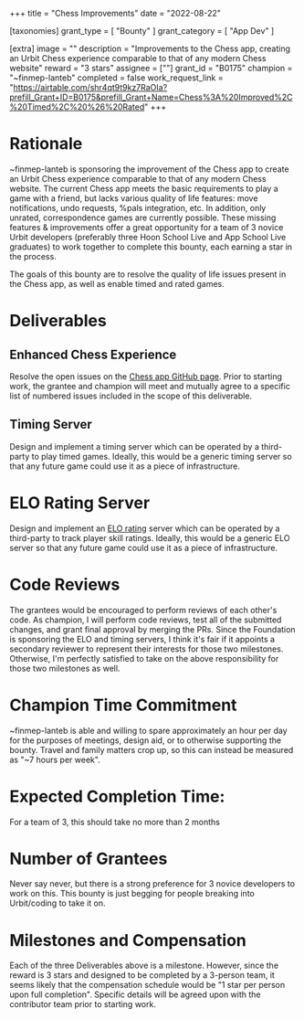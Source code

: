 +++
title = "Chess Improvements"
date = "2022-08-22"

[taxonomies]
grant_type = [ "Bounty" ]
grant_category = [ "App Dev" ]

[extra]
image = ""
description = "Improvements to the Chess app, creating an Urbit Chess experience comparable to that of any modern Chess website"
reward = "3 stars"
assignee = [""]
grant_id = "B0175"
champion = "~finmep-lanteb"
completed = false
work_request_link = "https://airtable.com/shr4qt9t9kz7RaOIa?prefill_Grant+ID=B0175&prefill_Grant+Name=Chess%3A%20Improved%2C%20Timed%2C%20%26%20Rated"
+++

# Rationale
~finmep-lanteb is sponsoring the improvement of the Chess app to create an Urbit Chess experience comparable to that of any modern Chess website. The current Chess app meets the basic requirements to play a game with a friend, but lacks various quality of life features: move notifications, undo requests, %pals integration, etc. In addition, only unrated, correspondence games are currently possible. These missing features & improvements offer a great opportunity for a team of 3 novice Urbit developers (preferably three Hoon School Live and App School Live graduates) to work together to complete this bounty, each earning a star in the process.

The goals of this bounty are to resolve the quality of life issues present in the Chess app, as well as enable timed and rated games.

# Deliverables
## Enhanced Chess Experience
Resolve the open issues on the [Chess app GitHub page](https://github.com/ashelkovnykov/urbit-chess/issues). Prior to starting work, the grantee and champion will meet and mutually agree to a specific list of numbered issues included in the scope of this deliverable.

## Timing Server
Design and implement a timing server which can be operated by a third-party to play timed games. Ideally, this would be a generic timing server so that any future game could use it as a piece of infrastructure.

# ELO Rating Server
Design and implement an [ELO rating](https://en.wikipedia.org/wiki/Elo_rating_system) server which can be operated by a third-party to track player skill ratings. Ideally, this would be a generic ELO server so that any future game could use it as a piece of infrastructure.

# Code Reviews
The grantees would be encouraged to perform reviews of each other's code. As champion, I will perform code reviews, test all of the submitted changes, and grant final approval by merging the PRs. Since the Foundation is sponsoring the ELO and timing servers, I think it's fair if it appoints a secondary reviewer to represent their interests for those two milestones. Otherwise, I'm perfectly satisfied to take on the above responsibility for those two milestones as well.

# Champion Time Commitment
~finmep-lanteb is able and willing to spare approximately an hour per day for the purposes of meetings, design aid, or to otherwise supporting the bounty. Travel and family matters crop up, so this can instead be measured as "~7 hours per week".

# Expected Completion Time:
For a team of 3, this should take no more than 2 months

# Number of Grantees
Never say never, but there is a strong preference for 3 novice developers to work on this. This bounty is just begging for people breaking into Urbit/coding to take it on.

# Milestones and Compensation
Each of the three Deliverables above is a milestone. However, since the reward is 3 stars and designed to be completed by a 3-person team, it seems likely that the compensation schedule would be "1 star per person upon full completion". Specific details will be agreed upon with the contributor team prior to starting work.


